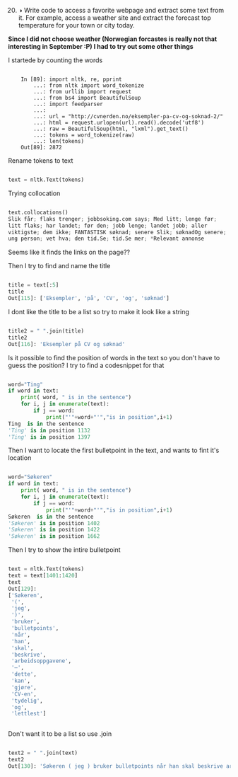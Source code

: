 20. ◑ Write code to access a favorite webpage and extract some text from it. 
For example, access a weather site and extract the forecast top temperature for your town or city today.


**Since I did not choose weather (Norwegian forcastes is really not that interesting in September :P) I had to try out some other things**


I startede by counting the words

```

    In [89]: import nltk, re, pprint
        ...: from nltk import word_tokenize
        ...: from urllib import request
        ...: from bs4 import BeautifulSoup
        ...: import feedparser
        ...: 
        ...: url = "http://cvnerden.no/eksempler-pa-cv-og-soknad-2/"
        ...: html = request.urlopen(url).read().decode('utf8')
        ...: raw = BeautifulSoup(html, "lxml").get_text()
        ...: tokens = word_tokenize(raw)
        ...: len(tokens)
    Out[89]: 2872

```

Rename tokens to text

```python

text = nltk.Text(tokens)

```

Trying collocation

```python

text.collocations()
Slik får; flaks trenger; jobbsoking.com says; Med litt; lenge før;
litt flaks; har landet; før den; jobb lenge; landet jobb; aller
viktigste; dem ikke; FANTASTISK søknad; senere Slik; søknadOg senere;
ung person; vet hva; den tid.Se; tid.Se mer; *Relevant annonse

```
Seems like it finds the links on the page??

Then I try to find and name the title

```python

title = text[:5]
title
Out[115]: ['Eksempler', 'på', 'CV', 'og', 'søknad']

```

I dont like the title to be a list so try to make it look like a string

```python

title2 = " ".join(title)
title2
Out[116]: 'Eksempler på CV og søknad'

```

Is it possible to find the position of words in the text so you don't have to guess the position?
I try to find a codesnippet for that


```python

word="Ting"
if word in text:
    print( word, " is in the sentence")
    for i, j in enumerate(text):
        if j == word:
            print("'"+word+"'","is in position",i+1)
Ting  is in the sentence
'Ting' is in position 1132
'Ting' is in position 1397

```
Then I want to locate the first bulletpoint in the text, and wants to fint it's location

```python

word="Søkeren"
if word in text:
    print( word, " is in the sentence")
    for i, j in enumerate(text):
        if j == word:
            print("'"+word+"'","is in position",i+1)
Søkeren  is in the sentence
'Søkeren' is in position 1402
'Søkeren' is in position 1422
'Søkeren' is in position 1662

```
Then I try to show the intire bulletpoint

```python

text = nltk.Text(tokens)
text = text[1401:1420]
text
Out[129]: 
['Søkeren',
 '(',
 'jeg',
 ')',
 'bruker',
 'bulletpoints',
 'når',
 'han',
 'skal',
 'beskrive',
 'arbeidsoppgavene',
 '–',
 'dette',
 'kan',
 'gjøre',
 'CV-en',
 'tydelig',
 'og',
 'lettlest']
 
```

Don't want it to be a list so use .join

```python

text2 = " ".join(text)
text2
Out[130]: 'Søkeren ( jeg ) bruker bulletpoints når han skal beskrive arbeidsoppgavene – dette kan gjøre CV-en tydelig og lettlest'

```

